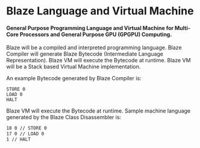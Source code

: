 # Blaze Language and Virtual Machine

#### General Purpose Programming Language and Virtual Machine for Multi-Core Processors and General Purpose GPU (GPGPU) Computing.

Blaze will be a compiled and interpreted programming language. Blaze Compiler will generate Blaze Bytecode (Intermediate Language Representation). Blaze VM will execute the Bytecode at runtime. Blaze VM will be a Stack based Virtual Machine implementation.

An example Bytecode generated by Blaze Compiler is:

```PUSH 42
STORE 0
LOAD 0 
HALT
```

Blaze VM will execute the Bytecode at runtime. Sample machine language generated by the Blaze Class Disassembler is:

```2 42 // PUSH 42
18 0 // STORE 0
17 0 // LOAD 0
1 // HALT
```
